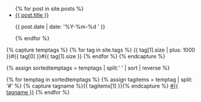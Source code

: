---
---

<div class="cyan">
  <ul>
    {% for post in site.posts %}
      <li>
        <a href="{{ site.baseurl }}{{ post.url }}">{{ post.title }}</a>
        <p>{{ post.date | date: '%Y-%m-%d ' }}</p>
      </li>
    {% endfor %}
  </ul>
</div>

<div class="tags green">
  {% capture temptags %}
    {% for tag in site.tags %}
      {{ tag[1].size | plus: 1000 }}#{{ tag[0] }}#{{ tag[1].size }}
    {% endfor %}
  {% endcapture %}

{% assign sortedtemptags = temptags | split:' ' | sort | reverse %}

{% for temptag in sortedtemptags %}
  {% assign tagitems = temptag | split: '#' %}
  {% capture tagname %}{{ tagitems[1] }}{% endcapture %}
  <a href="{{ site.baseurl }}/tag/{{ tagname }}">#{{ tagname }}</a>
{% endfor %}

</div>
